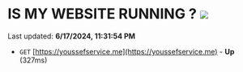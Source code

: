 # IS MY WEBSITE RUNNING ? [![](https://img.shields.io/static/v1?label=Sponsor&message=%E2%9D%A4&logo=GitHub&color=%23fe8e86)](https://github.com/sponsors/Youssef-Lehmam)

Last updated: **6/17/2024, 11:31:54 PM**

- `GET` [https://youssefservice.me](https://youssefservice.me) - **Up** (327ms)

